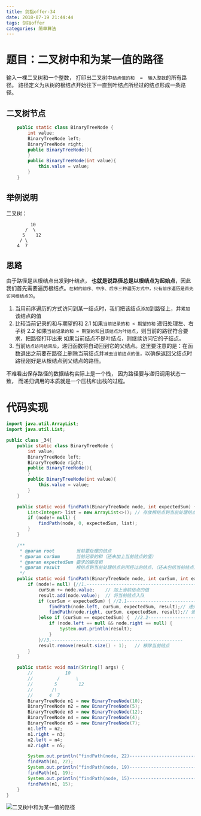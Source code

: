 ```yaml
---
title: 剑指offer-34
date: 2018-07-19 21:44:44
tags: 剑指offer
categories: 简单算法
---
```

# 题目：二叉树中和为某一值的路径
输入一棵二叉树和一个整数， 打印出二叉树中`结点值的和  =  输入整数`的所有路径。
路径定义为从树的根结点开始往下一直到叶结点所经过的结点形成一条路径。

<!-- more -->

## 二叉树节点

```java
    public static class BinaryTreeNode {
        int value;
        BinaryTreeNode left;
        BinaryTreeNode right;
        public BinaryTreeNode(){
        }
        public BinaryTreeNode(int value){
            this.value = value;
        }
    }
```

## 举例说明

二叉树：

```
         10
       /  \
      5    12
     / \   
    4  7 
```

## 思路
由于路径是从根结点出发到叶结点， **也就是说路径总是以根结点为起始点**，因此我们首先需要遍历根结点。`在树的前序、中序、后序三种遍历方式中，只有前序遍历是首先访问根结点的`。

1. 当用前序遍历的方式访问到某一结点时，我们把该结点`添加`到路径上，并`累加`该结点的值
2. 比较当前记录的和与期望的和
2.1 如果`当前记录的和 < 期望的和` 递归处理左、右子树
2.2 如果`当前记录的和 = 期望的和`且`该结点为叶结点`，则当前的路径符合要求，把路径打印出来
如果当前结点不是叶结点，则继续访问它的子结点。
3. 当前`结点访问结束后`，递归函数将自动回到它的父结点。这里要注意的是：在函数退出之前要在路径上删除当前结点并`减去当前结点的值`，以确保返回父结点时路径刚好是从根结点到父结点的路径。

不难看出保存路径的数据结构实际上是一个栈， 因为路径要与递归调用状态一致， 而递归调用的本质就是一个压栈和出栈的过程。

# 代码实现

```java
import java.util.ArrayList;
import java.util.List;

public class _34{
    public static class BinaryTreeNode {
        int value;
        BinaryTreeNode left;
        BinaryTreeNode right;
        public BinaryTreeNode(){
        }
        public BinaryTreeNode(int value){
            this.value = value;
        }
    }

    public static void findPath(BinaryTreeNode node, int expectedSum) {
        List<Integer> list = new ArrayList<>(); // 存放根结点到当前处理结点的所经过的结点
        if (node!= null) {
        	findPath(node, 0, expectedSum, list);
        }
    }

    /**
     * @param root        当前要处理的结点
     * @param curSum      当前记录的和（还未加上当前结点的值）
     * @param expectedSum 要求的路径和
     * @param result      根结点到当前处理结点的所经过的结点，（还未包括当前结点）
     */
    public static void findPath(BinaryTreeNode node, int curSum, int expectedSum, List<Integer> result) {
        if (node!= null) {//1.-------------------------------------------------
            curSum += node.value;    // 加上当前结点的值  
            result.add(node.value);  // 将当前结点入队
            if (curSum < expectedSum) { //2.1----------------------------------   
                findPath(node.left, curSum, expectedSum, result);// 递归处理左子树
                findPath(node.right, curSum, expectedSum, result);// 递归处理右子树
            }else if (curSum == expectedSum) {  //2.2-----------------------  
                if (node.left == null && node.right == null) {
                    System.out.println(result);
                }
            }//3.-------------------------------------------------
            result.remove(result.size() - 1);   // 移除当前结点
        }
    }

    public static void main(String[] args) {
        //            10
        //         /      \
        //        5        12
        //       /\
        //      4  7
        BinaryTreeNode n1 = new BinaryTreeNode(10);
        BinaryTreeNode n2 = new BinaryTreeNode(5);
        BinaryTreeNode n3 = new BinaryTreeNode(12);
        BinaryTreeNode n4 = new BinaryTreeNode(4);
        BinaryTreeNode n5 = new BinaryTreeNode(7);
        n1.left = n2;
        n1.right = n3;
        n2.left = n4;
        n2.right = n5;

        System.out.println("findPath(node, 22)--------------------------");
        findPath(n1, 22);
        System.out.println("findPath(node, 19)--------------------------");
        findPath(n1, 19);
        System.out.println("findPath(node, 15)--------------------------");
        findPath(n1, 15);
    }
}
```

![二叉树中和为某一值的路径](http://p7vxw6hv7.bkt.clouddn.com/18-7-19/83988597.jpg)